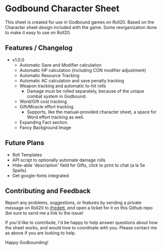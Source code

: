 # Godbound Character Sheet

This sheet is created for use in Godbound games on Roll20. Based on the Character sheet design included with the game. Some reorganization done to make it easy to use on Roll20.

## Features / Changelog

- v1.0.0
  * Automatic Save and Modifier calculation
  * Automatic HP calculation (including CON modifier adjustment)
  * Automatic Resource Tracking
  * Automatic AC calculation and save penalty tracking
  * Weapon tracking and automatic to-hit rolls 
    - Damage must be rolled separately, because of the unique combat system in Godbound.
  * Word/Gift cost tracking
  * Gift/Miracle effort tracking
    - Supports, like the manual-provided character sheet, a space for Word effort tracking as well.
  * Expanding Fact section.
  * Fancy Background Image

## Future Plans

* Roll Templates
* API script to optionally automate damage rolls
* Hide-able 'description' field for Gifts, click to print to chat (a la 5e
  Spells)
* Get google-fonts integrated

## Contributing and Feedback

Report any problems, suggestions, or features by sending a private message on Roll20 to [jfredett](https://app.roll20.net/users/161749), *and* open a ticket for it on this Github repo (be sure to send me a link to the issue!

If you'd like to contribute, I'd be happy to help answer questions about how the sheet works, and would love to coordinate with you. Please contact me as above if you are looking to help.

Happy Godbounding!
